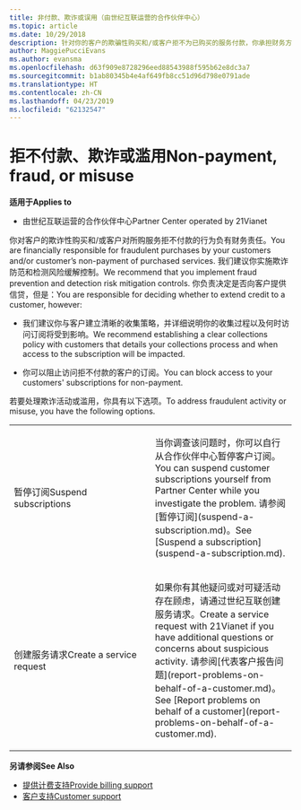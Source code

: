 ```yaml
---
title: 非付款、欺诈或误用（由世纪互联运营的合作伙伴中心）
ms.topic: article
ms.date: 10/29/2018
description: 针对你的客户的欺骗性购买和/或客户拒不为已购买的服务付款，你承担财务方面的责任；因此，我们建议你实施欺诈防范和检测风险缓解控制。
author: MaggiePucciEvans
ms.author: evansma
ms.openlocfilehash: d63f909e8728296eed88543988f595b62e8dc3a7
ms.sourcegitcommit: b1ab80345b4e4af649fb8cc51d96d798e0791ade
ms.translationtype: HT
ms.contentlocale: zh-CN
ms.lasthandoff: 04/23/2019
ms.locfileid: "62132547"
---
```

# <a name="non-payment-fraud-or-misuse"></a><span data-ttu-id="3f744-103">拒不付款、欺诈或滥用</span><span class="sxs-lookup"><span data-stu-id="3f744-103">Non-payment, fraud, or misuse</span></span>

<span data-ttu-id="3f744-104">**适用于**</span><span class="sxs-lookup"><span data-stu-id="3f744-104">**Applies to**</span></span>

-   <span data-ttu-id="3f744-105">由世纪互联运营的合作伙伴中心</span><span class="sxs-lookup"><span data-stu-id="3f744-105">Partner Center operated by 21Vianet</span></span>

<span data-ttu-id="3f744-106">你对客户的欺诈性购买和/或客户对所购服务拒不付款的行为负有财务责任。</span><span class="sxs-lookup"><span data-stu-id="3f744-106">You are financially responsible for fraudulent purchases by your customers and/or customer’s non-payment of purchased services.</span></span> <span data-ttu-id="3f744-107">我们建议你实施欺诈防范和检测风险缓解控制。</span><span class="sxs-lookup"><span data-stu-id="3f744-107">We recommend that you implement fraud prevention and detection risk mitigation controls.</span></span> <span data-ttu-id="3f744-108">你负责决定是否向客户提供信贷，但是：</span><span class="sxs-lookup"><span data-stu-id="3f744-108">You are responsible for deciding whether to extend credit to a customer, however:</span></span>

-   <span data-ttu-id="3f744-109">我们建议你与客户建立清晰的收集策略，并详细说明你的收集过程以及何时访问订阅将受到影响。</span><span class="sxs-lookup"><span data-stu-id="3f744-109">We recommend establishing a clear collections policy with customers that details your collections process and when access to the subscription will be impacted.</span></span>

-   <span data-ttu-id="3f744-110">你可以阻止访问拒不付款的客户的订阅。</span><span class="sxs-lookup"><span data-stu-id="3f744-110">You can block access to your customers' subscriptions for non-payment.</span></span>


<span data-ttu-id="3f744-111">若要处理欺诈活动或滥用，你具有以下选项。</span><span class="sxs-lookup"><span data-stu-id="3f744-111">To address fraudulent activity or misuse, you have the following options.</span></span>

<table>
<colgroup>
<col width="50%" />
<col width="50%" />
</colgroup>
<tbody>
<tr class="odd">
<td><span data-ttu-id="3f744-112">暂停订阅</span><span class="sxs-lookup"><span data-stu-id="3f744-112">Suspend subscriptions</span></span></td>
<td><p><span data-ttu-id="3f744-113">当你调查该问题时，你可以自行从合作伙伴中心暂停客户订阅。</span><span class="sxs-lookup"><span data-stu-id="3f744-113">You can suspend customer subscriptions yourself from Partner Center while you investigate the problem.</span></span> <span data-ttu-id="3f744-114">请参阅[暂停订阅](suspend-a-subscription.md)。</span><span class="sxs-lookup"><span data-stu-id="3f744-114">See [Suspend a subscription](suspend-a-subscription.md).</span></span></p></td>
</tr>
<tr class="even">
<td><span data-ttu-id="3f744-115">创建服务请求</span><span class="sxs-lookup"><span data-stu-id="3f744-115">Create a service request</span></span></td>
<td><p><span data-ttu-id="3f744-116">如果你有其他疑问或对可疑活动存在顾虑，请通过世纪互联创建服务请求。</span><span class="sxs-lookup"><span data-stu-id="3f744-116">Create a service request with 21Vianet if you have additional questions or concerns about suspicious activity.</span></span> <span data-ttu-id="3f744-117">请参阅[代表客户报告问题](report-problems-on-behalf-of-a-customer.md)。</span><span class="sxs-lookup"><span data-stu-id="3f744-117">See [Report problems on behalf of a customer](report-problems-on-behalf-of-a-customer.md).</span></span></p></td>
</tr>
</tbody>
</table>

<span data-ttu-id="3f744-118">**另请参阅**</span><span class="sxs-lookup"><span data-stu-id="3f744-118">**See Also**</span></span>

-   [<span data-ttu-id="3f744-119">提供计费支持</span><span class="sxs-lookup"><span data-stu-id="3f744-119">Provide billing support</span></span>](provide-billing-support.md)
-   [<span data-ttu-id="3f744-120">客户支持</span><span class="sxs-lookup"><span data-stu-id="3f744-120">Customer support</span></span>](customer-support.md) 

 




